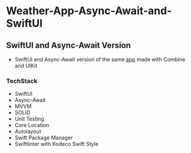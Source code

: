 # **Weather-App-Async-Await-and-SwiftUI**

## SwiftUI and Async-Await Version

- SwiftUI and Async-Await version of the same [app](https://github.com/ufukanilozluk/Ios-Weather-App-Combine-UIKit) made with Combine and UIKit



### **TechStack**

- SwiftUI
- Async-Await
- MVVM
- SOLID
- Unit Testing
- Core Location
- Autolayout
- Swift Package Manager
- Swiftlinter with Kodeco Swift Style

